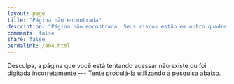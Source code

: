 ```yaml
---
layout: page
title: "Página não encontrada"
description: "Página não encontrada. Seus riscos estão em outro quadro."
comments: false
share: false
permalink: /404.html
---  
```


Desculpa, a página que você está tentando acessar não existe ou foi digitada incorretamente --- Tente proculá-la utilizando a pesquisa abaixo.

<script type="text/javascript">
  var GOOG_FIXURL_LANG = 'pt-br';
  var GOOG_FIXURL_SITE = '{{ site.url }}'
</script>
<script type="text/javascript"
  src="//linkhelp.clients.google.com/tbproxy/lh/wm/fixurl.js">
</script>